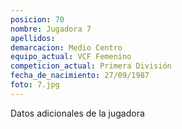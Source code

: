 ```yaml
---
posicion: 70
nombre: Jugadora 7
apellidos: 
demarcacion: Medio Centro
equipo_actual: VCF Femenino
competicion_actual: Primera División
fecha_de_nacimiento: 27/09/1987
foto: 7.jpg
---
```

Datos adicionales de la jugadora